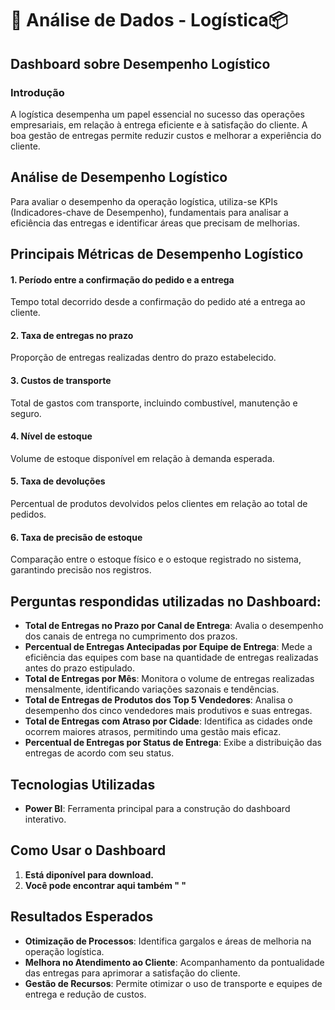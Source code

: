 # 🚛 Análise de Dados - Logística📦

## Dashboard sobre Desempenho Logístico

### Introdução
A logística desempenha um papel essencial no sucesso das operações empresariais, em relação à entrega eficiente e à satisfação do cliente. A boa gestão de entregas permite reduzir custos e melhorar a experiência do cliente.

## Análise de Desempenho Logístico
Para avaliar o desempenho da operação logística, utiliza-se KPIs (Indicadores-chave de Desempenho), fundamentais para analisar a eficiência das entregas e identificar áreas que precisam de melhorias.

## Principais Métricas de Desempenho Logístico

#### 1. Período entre a confirmação do pedido e a entrega
Tempo total decorrido desde a confirmação do pedido até a entrega ao cliente.

#### 2. Taxa de entregas no prazo
Proporção de entregas realizadas dentro do prazo estabelecido.

#### 3. Custos de transporte
Total de gastos com transporte, incluindo combustível, manutenção e seguro.

#### 4. Nível de estoque
Volume de estoque disponível em relação à demanda esperada.
#### 5. Taxa de devoluções
Percentual de produtos devolvidos pelos clientes em relação ao total de pedidos.

#### 6. Taxa de precisão de estoque
Comparação entre o estoque físico e o estoque registrado no sistema, garantindo precisão nos registros.


## Perguntas respondidas utilizadas no Dashboard:
- **Total de Entregas no Prazo por Canal de Entrega**: Avalia o desempenho dos canais de entrega no cumprimento dos prazos.
- **Percentual de Entregas Antecipadas por Equipe de Entrega**: Mede a eficiência das equipes com base na quantidade de entregas realizadas antes do prazo estipulado.
- **Total de Entregas por Mês**: Monitora o volume de entregas realizadas mensalmente, identificando variações sazonais e tendências.
- **Total de Entregas de Produtos dos Top 5 Vendedores**: Analisa o desempenho dos cinco vendedores mais produtivos e suas entregas.
- **Total de Entregas com Atraso por Cidade**: Identifica as cidades onde ocorrem maiores atrasos, permitindo uma gestão mais eficaz.
- **Percentual de Entregas por Status de Entrega**: Exibe a distribuição das entregas de acordo com seu status.

## Tecnologias Utilizadas
- **Power BI**: Ferramenta principal para a construção do dashboard interativo.
  
## Como Usar o Dashboard
1. **Está diponível para download.**
2. **Você pode encontrar aqui também " "**

## Resultados Esperados
- **Otimização de Processos**: Identifica gargalos e áreas de melhoria na operação logística.
- **Melhora no Atendimento ao Cliente**: Acompanhamento da pontualidade das entregas para aprimorar a satisfação do cliente.
- **Gestão de Recursos**: Permite otimizar o uso de transporte e equipes de entrega e redução de custos.

